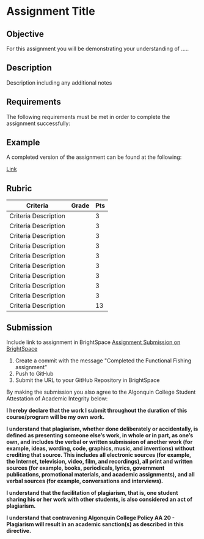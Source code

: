 # Assignment Title

## Objective

For this assignment you will be demonstrating your understanding of .....

## Description

Description including any additional notes

## Requirements

The following requirements must be met in order to complete the assignment successfully: 

## Example

A completed version of the assignment can be found at the following:

[Link](http://www.astonmartin.com)

## Rubric

| Criteria | Grade | Pts|
| ---------| ------| ---|
| Criteria Description |  | 3 |
| Criteria Description |  | 3 |
| Criteria Description |  | 3 |
| Criteria Description |  | 3 |
| Criteria Description |  | 3 |
| Criteria Description |  | 3 |
| Criteria Description |  | 3 |
| Criteria Description |  | 3 |
| Criteria Description |  | 3 |
| Criteria Description |  | 13 |

## Submission

Include link to assignment in BrightSpace
[Assignment Submission on BrightSpace](https://brightspace.algonquincollege.com/d2l/home/xxx)

1. Create a commit with the message "Completed the Functional Fishing assignment"
2. Push to GitHub
3. Submit the URL to your GitHub Repository in BrightSpace

By making the submission you also agree to the Algonquin College Student Attestation of Academic Integrity below: 

**I hereby declare that the work I submit throughout the duration of this course/program will be my own work.**

**I understand that plagiarism, whether done deliberately or accidentally, is defined as presenting someone else’s work, in whole or in part, as one’s own, and includes the verbal or written submission of another work (for example, ideas, wording, code, graphics, music, and inventions) without crediting that source. This includes all electronic sources (for example, the Internet, television, video, film, and recordings), all print and written sources (for example, books, periodicals, lyrics, government publications, promotional materials, and academic assignments), and all verbal sources (for example, conversations and interviews).**

**I understand that the facilitation of plagiarism, that is, one student sharing his or her work with other students, is also considered an act of plagiarism.**

**I understand that contravening Algonquin College Policy AA 20 - Plagiarism will result in an academic sanction(s) as described in this directive.**
